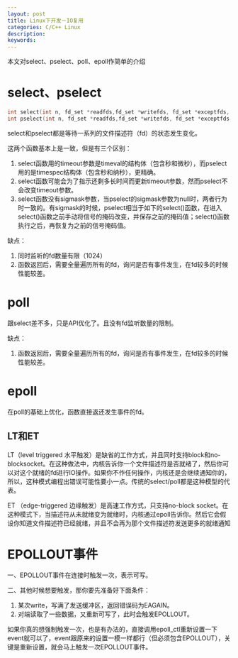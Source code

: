 ```yaml
---
layout: post
title: Linux下开发－IO复用
categories: C/C++ Linux
description: 
keywords: 
---
```


本文对select、pselect、poll、epoll作简单的介绍

# select、pselect
```c
int select(int n, fd_set *readfds,fd_set *writefds, fd_set *exceptfds, struct timeval *timeout);
int pselect(int n, fd_set *readfds,fd_set *writefds, fd_set *exceptfds, const struct timespec *timeout, constsigset_t *sigmask);
```
select和pselect都是等待一系列的文件描述符（fd）的状态发生变化。

这两个函数基本上是一致，但是有三个区别：
1. select函数用的timeout参数是timeval的结构体（包含秒和微秒），而pselect用的是timespec结构体（包含秒和纳秒），更精确。
2. select函数可能会为了指示还剩多长时间而更新timeout参数，然而pselect不会改变timeout参数。
3. select函数没有sigmask参数，当pselect的sigmask参数为null时，两者行为时一致的。有sigmask的时候，pselect相当于如下的select()函数，在进入select()函数之前手动将信号的掩码改变，并保存之前的掩码值；select()函数执行之后，再恢复为之前的信号掩码值。

 
缺点：
1. 同时监听的fd数量有限（1024）
2. 函数返回后，需要全量遍历所有的fd，询问是否有事件发生，在fd较多的时候性能较差。



# poll
跟select差不多，只是API优化了。且没有fd监听数量的限制。

缺点：
1. 函数返回后，需要全量遍历所有的fd，询问是否有事件发生，在fd较多的时候性能较差。



# epoll

在poll的基础上优化，函数直接返还发生事件的fd。
 
## LT和ET

LT（level triggered 水平触发）是缺省的工作方式，并且同时支持block和no-blocksocket。在这种做法中，内核告诉你一个文件描述符是否就绪了，然后你可以对这个就绪的fd进行IO操作。如果你不作任何操作，内核还是会继续通知你的，所以，这种模式编程出错误可能性要小一点。传统的select/poll都是这种模型的代表。
 
ET （edge-triggered 边缘触发）是高速工作方式，只支持no-block socket。在这种模式下，当描述符从未就绪变为就绪时，内核通过epoll告诉你。然后它会假设你知道文件描述符已经就绪，并且不会再为那个文件描述符发送更多的就绪通知

# EPOLLOUT事件

一、EPOLLOUT事件在连接时触发一次，表示可写。

二、其他时候想要触发，那你要先准备好下面条件：
1. 某次write，写满了发送缓冲区，返回错误码为EAGAIN。
2. 对端读取了一些数据，又重新可写了，此时会触发EPOLLOUT。
 
如果你真的想强制触发一次，也是有办法的，直接调用epoll_ctl重新设置一下event就可以了，event跟原来的设置一模一样都行（但必须包含EPOLLOUT），关键是重新设置，就会马上触发一次EPOLLOUT事件。
 
 
 
 
 

